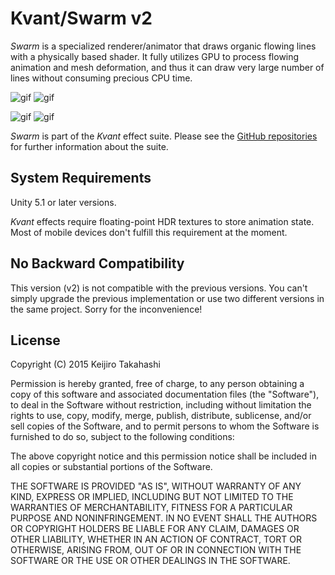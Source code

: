 Kvant/Swarm v2
==============

*Swarm* is a specialized renderer/animator that draws organic flowing lines with
a physically based shader. It fully utilizes GPU to process flowing animation
and mesh deformation, and thus it can draw very large number of lines without
consuming precious CPU time.

![gif](http://45.media.tumblr.com/65956e640f88d08da86ae7b238eb9889/tumblr_nz32r08PoG1qio469o1_400.gif)
![gif](http://49.media.tumblr.com/6d2ddb78263867686bd1f7e9934eaf42/tumblr_nz32r08PoG1qio469o2_400.gif)

![gif](http://49.media.tumblr.com/adb02e99da464a69137c407f2b9a9cff/tumblr_nz32rxg18E1qio469o1_400.gif)
![gif](http://49.media.tumblr.com/b60a64d4815d6bda1221afbf4598be92/tumblr_nz32rxg18E1qio469o2_400.gif)

*Swarm* is part of the *Kvant* effect suite. Please see the [GitHub
repositories][kvant] for further information about the suite.

[kvant]: https://github.com/search?q=kvant+user%3Akeijiro&type=Repositories

System Requirements
-------------------

Unity 5.1 or later versions.

*Kvant* effects require floating-point HDR textures to store animation state.
Most of mobile devices don't fulfill this requirement at the moment.

No Backward Compatibility
-------------------------

This version (v2) is not compatible with the previous versions. You can't simply
upgrade the previous implementation or use two different versions in the same
project. Sorry for the inconvenience!

License
-------

Copyright (C) 2015 Keijiro Takahashi

Permission is hereby granted, free of charge, to any person obtaining a copy of
this software and associated documentation files (the "Software"), to deal in
the Software without restriction, including without limitation the rights to
use, copy, modify, merge, publish, distribute, sublicense, and/or sell copies of
the Software, and to permit persons to whom the Software is furnished to do so,
subject to the following conditions:

The above copyright notice and this permission notice shall be included in all
copies or substantial portions of the Software.

THE SOFTWARE IS PROVIDED "AS IS", WITHOUT WARRANTY OF ANY KIND, EXPRESS OR
IMPLIED, INCLUDING BUT NOT LIMITED TO THE WARRANTIES OF MERCHANTABILITY, FITNESS
FOR A PARTICULAR PURPOSE AND NONINFRINGEMENT. IN NO EVENT SHALL THE AUTHORS OR
COPYRIGHT HOLDERS BE LIABLE FOR ANY CLAIM, DAMAGES OR OTHER LIABILITY, WHETHER
IN AN ACTION OF CONTRACT, TORT OR OTHERWISE, ARISING FROM, OUT OF OR IN
CONNECTION WITH THE SOFTWARE OR THE USE OR OTHER DEALINGS IN THE SOFTWARE.
